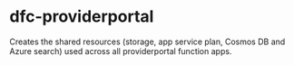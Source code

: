 # dfc-providerportal

Creates the shared resources (storage, app service plan, Cosmos DB and Azure search) used across all providerportal function apps.
